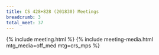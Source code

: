 ```yaml
---
title: CS 428+828 (201830) Meetings
breadcrumb: 3
total_meet: 37
---
```

{% include meeting.html %}
{% include meeting-media.html mtg_media=off_med mtg=crs_mps %}
